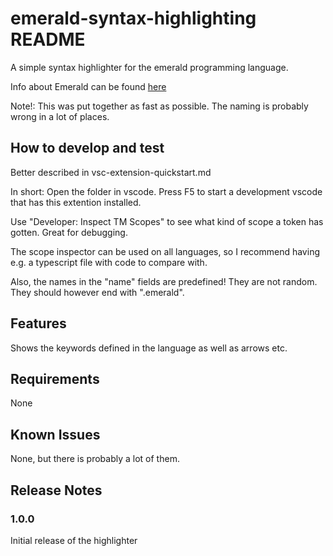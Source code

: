 # emerald-syntax-highlighting README

A simple syntax highlighter for the emerald programming language.

Info about Emerald can be found [here](http://www.emeraldprogramminglanguage.org/)

Note!: This was put together as fast as possible. The naming is probably wrong in a lot of places.

## How to develop and test

Better described in vsc-extension-quickstart.md

In short: Open the folder in vscode. Press F5 to start a development vscode that has this extention installed.

Use "Developer: Inspect TM Scopes" to see what kind of scope a token has gotten. Great for debugging.

The scope inspector can be used on all languages, so I recommend having e.g. a typescript file with code to compare with.

Also, the names in the "name" fields are predefined! They are not random. They should however end with ".emerald".

## Features

Shows the keywords defined in the language as well as arrows etc.

## Requirements

None


## Known Issues

None, but there is probably a lot of them.

## Release Notes

### 1.0.0

Initial release of the highlighter



